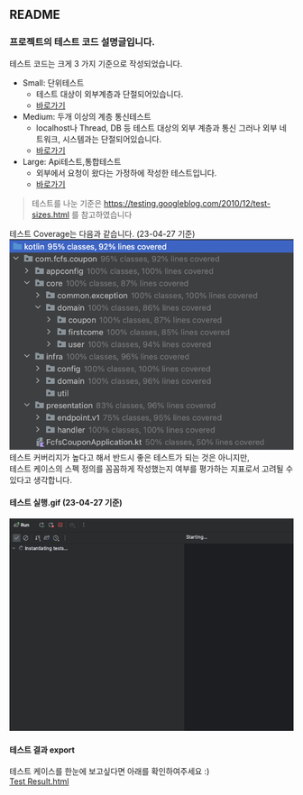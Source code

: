 ## README
### 프로젝트의 테스트 코드 설명글입니다.

테스트 코드는 크게 3 가지 기준으로 작성되었습니다.
- Small: 단위테스트
  - 테스트 대상이 외부계층과 단절되어있습니다.
  - [바로가기](https://github.com/picbel/FCFS-Coupon/tree/master/src/test/kotlin/com/fcfs/coupon/testcase/small/core/domain)
- Medium: 두개 이상의 계층 통신테스트
  - localhost나 Thread, DB 등 테스트 대상의 외부 계층과 통신 그러나 외부 네트워크, 시스템과는 단절되어있습니다.
  - [바로가기](https://github.com/picbel/FCFS-Coupon/tree/master/src/test/kotlin/com/fcfs/coupon/testcase/medium/core/domain)
- Large: Api테스트,통합테스트 
  - 외부에서 요청이 왔다는 가정하에 작성한 테스트입니다.
  - [바로가기](https://github.com/picbel/FCFS-Coupon/tree/master/src/test/kotlin/com/fcfs/coupon/testcase/large)
> 테스트를 나눈 기준은 https://testing.googleblog.com/2010/12/test-sizes.html 를 참고하였습니다

테스트 Coverage는 다음과 같습니다. (23-04-27 기준)
![test-coverage-230427.png](test-coverage-230427.png) \
테스트 커버리지가 높다고 해서 반드시 좋은 테스트가 되는 것은 아니지만, \
테스트 케이스의 스펙 정의를 꼼꼼하게 작성했는지 여부를 평가하는 지표로서 고려될 수 있다고 생각합니다.

#### 테스트 실행.gif (23-04-27 기준)
![runtest-230427.gif](runtest-230427.gif)

#### 테스트 결과 export
테스트 케이스를 한눈에 보고싶다면 아래를 확인하여주세요 :) \
[Test Result.html](Test%20Results%20-%20FCFS-Coupon_230427.html)